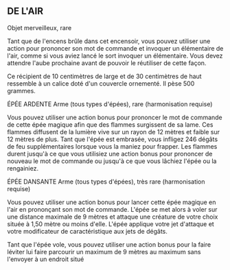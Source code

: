 ## DE L'AIR

Objet merveilleux, rare

Tant que de l'encens brûle dans cet encensoir, vous pouvez
utiliser une action pour prononcer son mot de commande et
invoquer un élémentaire de l'air, comme si vous aviez lancé
le sort invoquer un élémentaire. Vous devez attendre l'aube
prochaine avant de pouvoir le réutiliser de cette façon.

Ce récipient de 10 centimètres de large et de
30 centimètres de haut ressemble à un calice doté d'un
couvercle ornementé. Il pèse 500 grammes.

ÉPÉE ARDENTE
Arme (tous types d'épées), rare (harmonisation requise)

Vous pouvez utiliser une action bonus pour prononcer le mot
de commande de cette épée magique afin que des flammes
surgissent de sa lame. Ces flammes diffusent de la lumière
vive sur un rayon de 12 mètres et faible sur 12 mètres de
plus. Tant que l'épée est embrasée, vous infligez 246 dégâts
de feu supplémentaires lorsque vous la maniez pour frapper.
Les flammes durent jusqu'à ce que vous utilisiez une action
bonus pour prononcer de nouveau le mot de commande ou
jusqu'à ce que vous lâchiez l'épée ou la rengainiez.

ÉPÉE DANSANTE
Arme (tous types d'épées), très rare (harmonisation requise)

Vous pouvez utiliser une action bonus pour lancer cette épée
magique en l'air en prononçant son mot de commande. L'épée
se met alors à voler sur une distance maximale de 9 mètres
et attaque une créature de votre choix située à 1,50 mètre
ou moins d'elle. L'épée applique votre jet d'attaque et votre
modificateur de caractéristique aux jets de dégâts.

Tant que l'épée vole, vous pouvez utiliser une action
bonus pour la faire léviter lui faire parcourir un maximum
de 9 mètres au maximum sans l'envoyer à un endroit situé
